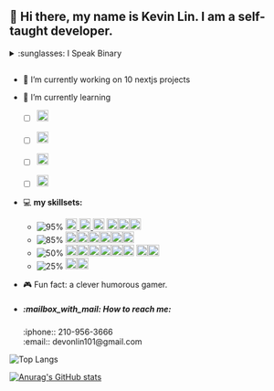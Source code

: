 
## 👋 Hi there, my name is Kevin Lin. I am a self-taught developer.
   <details>
      <summary>:sunglasses: I Speak Binary</summary>
  
<a href="https://www.convertbinary.com/to-text/" target="_blank">01101000 01101001 00100000 01110100 01101000 01100101 01110010 01100101 00101100 00100000 01101101 01111001 00100000 01101110 01100001 01101101 01100101 00100000 01101001 01110011 00100000 01001011 01100101 01110110 01101001 01101110 00100000 01001100 01101001 01101110 00101110 00100000 01001001 00100000 01100001 01101101 00100000 01100001 00100000 01110011 01100101 01101100 01100110 00101101 01110100 01100001 01110101 01100111 01101000 01110100 00100000 01100100 01100101 01110110 01100101 01101100 01101111 01110000 01100101 01110010 00101110</a>
   </details>
   
##
- :open_file_folder: I’m currently working on 10 nextjs projects
- :pencil: I’m currently learning
   - [ ] <a href='https://https://next-auth.js.org/'><img src='https://next-auth.js.org/img/logo/logo-sm.png' width='20' height='20' title='nextAuth library'></a>
   - [ ] <a href='https://stripe.com/'><img src='https://icons-for-free.com/download-icon-card+payment+stripe+icon-1320186320984111427_512.png' width='20' height='20' title='stripe payment'></a>
   - [ ] <a href='https://nextjs.org/'><img src='https://camo.githubusercontent.com/92ec9eb7eeab7db4f5919e3205918918c42e6772562afb4112a2909c1aaaa875/68747470733a2f2f6173736574732e76657263656c2e636f6d2f696d6167652f75706c6f61642f76313630373535343338352f7265706f7369746f726965732f6e6578742d6a732f6e6578742d6c6f676f2e706e67' title='nextjs react framework' height='20' width='20' /></a>
   - [ ] <a href='https://www.prisma.io/'><img src='https://devicons.railway.app/i/prisma-light.svg' title='prisma ORM' height='20' width='20' /></a> 
  
  
 
-  💻 **my skillsets:**
   - ![95%](https://progress-bar.dev/95/)  <a href="https://html.spec.whatwg.org/multipage/"> <img src="https://img.icons8.com/external-tal-revivo-shadow-tal-revivo/48/000000/external-html-5-is-a-software-solution-stack-that-defines-the-properties-and-behaviors-of-web-page-logo-shadow-tal-revivo.png" width="20" height="20"/> </a><a href="https://pugjs.org" target="_blank"> <img src="https://cdn.worldvectorlogo.com/logos/pug.svg" alt="pug" width="20" height="20"/> </a><a href="https://www.w3schools.com/css/"> <img src="https://img.icons8.com/color/48/000000/css3.png" width='20' height='20'/></a>
  <a href='https://sass-lang.com/'><img src='https://icongr.am/devicon/sass-original.svg?size=35&color=currentColor' width="20" height="20" /></a><a href='https://mui.com/'><img src='https://devicons.railway.app/i/materialui.svg' width='20' height='20' /></a><a href='https://tailwindcss.com/'><img src='https://bourhaouta.gallerycdn.vsassets.io/extensions/bourhaouta/tailwindshades/0.0.5/1592520164095/Microsoft.VisualStudio.Services.Icons.Default' width='20' height='20'></a>
   - ![85%](https://progress-bar.dev/85/)     <a href='https://developer.mozilla.org/en-US/docs/Web/JavaScript' target='_blank'><img src='https://icongr.am/devicon/javascript-original.svg?size=35&color=currentColor' width="20" height="20"/></a><a href='https://www.typescriptlang.org/' target='_blank'><img src='https://icongr.am/devicon/typescript-original.svg?size=35&color=currentColor' width="20" height="20" /></a><a href='https://reactjs.org/' target='_blank'><img src='https://icongr.am/devicon/react-original.svg?size=35&color=currentColor' width="20" height="20" /></a><a href='https://vuejs.org/'><img src="https://img.icons8.com/color/48/000000/vue-js.png" width='20' height='20'/></a><a href='https://neovim.io/'><img src='https://www.vectorlogo.zone/logos/neovimio/neovimio-icon.svg' height='20' width='20'/></a><a href='https://git-scm.com/' target='_blank'><img src="https://img.icons8.com/color/48/000000/git.png" width='20' height='20'/></a>
   - ![50%](https://progress-bar.dev/50/)     <a href='https://www.mongodb.com/' target='_blank'><img src='https://icongr.am/devicon/mongodb-original.svg?size=35&color=currentColor' width="20" height="20" /></a><a href='https://www.postgresql.org/' target='_blank'><img src='https://devicons.railway.app/i/postgresql.svg' height='20' width='20' /></a><a href='https://firebase.google.com/?gclid=Cj0KCQjwh_eFBhDZARIsALHjIKfNpJY6qC7xRBu3x8zNIKJTQmRVrVSDacx35JPpgF1737_NTGoic0UaAsLWEALw_wcB&gclsrc=aw.ds' target='_blank'><img src="https://img.icons8.com/color/48/000000/firebase.png" width='20' height='20'/></a><a href='https://www.prisma.io/'><img src='https://devicons.railway.app/i/prisma-light.svg' height='20' width='20' /></a><a href='https://www.linux.org/' target='_blank'><img src='https://icongr.am/devicon/linux-original.svg?size=36&color=currentColor' width="20" height="20" /></a><a href='http://www.gnu.org/software/bash/' target='_blank'><img src="https://img.icons8.com/plasticine/100/000000/bash.png" width='20' height='20'/></a> <a href='https://nodejs.org/en/' target='_blank'><img src='https://icongr.am/devicon/nodejs-original.svg?size=36&color=currentColor' width="20" height="20" /></a><a href='https://www.rust-lang.org/' target='_blank'><img src='https://www.rust-lang.org/logos/rust-logo-64x64.png' width='20' height='20'/></a>
   - ![25%](https://progress-bar.dev/25/)     <a href='https://www.hacker101.com/resources#2' target='_blank'><img src="https://img.icons8.com/fluent/48/000000/hacker.png" width='20' height='20'/></a><a href='https://webassembly.org/' target='_blank'><img src='https://upload.wikimedia.org/wikipedia/commons/thumb/1/1f/WebAssembly_Logo.svg/240px-WebAssembly_Logo.svg.png' width='20' height='20'/></a>

-  :video_game: Fun fact: a clever humorous gamer.
-  <h5> :mailbox_with_mail: How to reach me:</h5> 
   :iphone:: 210-956-3666<br/>
   :email:: devonlin101@gmail.com 

![Top Langs](https://github-readme-stats.vercel.app/api/top-langs/?username=devonlin101&theme=chartreuse-dark&bg_color=22272e)

[![Anurag's GitHub stats](https://github-readme-stats.vercel.app/api?username=devonlin101&show_icons=true&theme=chartreuse-dark&bg_color=22272e)](https://github.com/anuraghazra/github-readme-stats)
<!--
**devonlin/devonlin** is a ✨ _special_ ✨ repository because its `README.md` (this file) appears on your GitHub profile.

////////////////////////////////////////////////////
- 👯 I’m looking to collaborate on ...
- 🤔 I’m looking for help with ...
- 💬 Ask me about ...
- 😄 Pronouns: 
-->
